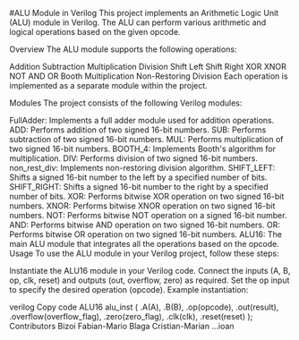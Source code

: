 #ALU Module in Verilog
This project implements an Arithmetic Logic Unit (ALU) module in Verilog. The ALU can perform various arithmetic and logical operations based on the given opcode.

Overview
The ALU module supports the following operations:

Addition
Subtraction
Multiplication
Division
Shift Left
Shift Right
XOR
XNOR
NOT
AND
OR
Booth Multiplication
Non-Restoring Division
Each operation is implemented as a separate module within the project.

Modules
The project consists of the following Verilog modules:

FullAdder: Implements a full adder module used for addition operations.
ADD: Performs addition of two signed 16-bit numbers.
SUB: Performs subtraction of two signed 16-bit numbers.
MUL: Performs multiplication of two signed 16-bit numbers.
BOOTH_4: Implements Booth's algorithm for multiplication.
DIV: Performs division of two signed 16-bit numbers.
non_rest_div: Implements non-restoring division algorithm.
SHIFT_LEFT: Shifts a signed 16-bit number to the left by a specified number of bits.
SHIFT_RIGHT: Shifts a signed 16-bit number to the right by a specified number of bits.
XOR: Performs bitwise XOR operation on two signed 16-bit numbers.
XNOR: Performs bitwise XNOR operation on two signed 16-bit numbers.
NOT: Performs bitwise NOT operation on a signed 16-bit number.
AND: Performs bitwise AND operation on two signed 16-bit numbers.
OR: Performs bitwise OR operation on two signed 16-bit numbers.
ALU16: The main ALU module that integrates all the operations based on the opcode.
Usage
To use the ALU module in your Verilog project, follow these steps:

Instantiate the ALU16 module in your Verilog code.
Connect the inputs (A, B, op, clk, reset) and outputs (out, overflow, zero) as required.
Set the op input to specify the desired operation (opcode).
Example instantiation:

verilog
Copy code
ALU16 alu_inst (
  .A(A),
  .B(B),
  .op(opcode),
  .out(result),
  .overflow(overflow_flag),
  .zero(zero_flag),
  .clk(clk),
  .reset(reset)
);
Contributors
Bizoi Fabian-Mario
Blaga Cristian-Marian
...ioan
